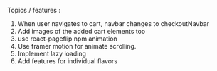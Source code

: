 Topics / features :
1) When user navigates to cart, navbar changes to checkoutNavbar
2) Add images of the added cart elements too
3) use react-pageflip npm animation
4) Use framer motion for animate scrolling.
5) Implement lazy loading 
6) Add features for individual flavors 